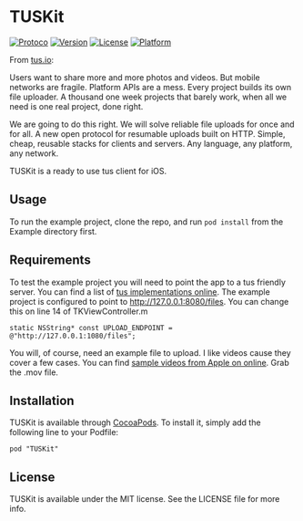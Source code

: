 # TUSKit

[![Protoco](http://img.shields.io/badge/tus_protocol-v0.2.2-blue.svg)](http://tus.io/protocols/resumable-upload.html)
[![Version](https://img.shields.io/cocoapods/v/TUSKit.svg?style=flat)](http://cocoadocs.org/docsets/TUSKit)
[![License](https://img.shields.io/cocoapods/l/TUSKit.svg?style=flat)](http://cocoadocs.org/docsets/TUSKit)
[![Platform](https://img.shields.io/cocoapods/p/TUSKit.svg?style=flat)](http://cocoadocs.org/docsets/TUSKit)

From [tus.io](http://tus.io):

  Users want to share more and more photos and videos. But mobile networks are fragile. Platform APIs are a mess. Every project builds its own file uploader. A thousand one week projects that barely work, when all we need is one real project, done right.

  We are going to do this right. We will solve reliable file uploads for once and for all. A new open protocol for resumable uploads built on HTTP. Simple, cheap, reusable stacks for clients and servers. Any language, any platform, any network.

TUSKit is a ready to use tus client for iOS.

## Usage

To run the example project, clone the repo, and run `pod install` from the Example directory first.

## Requirements

To test the example project you will need to point the app to a tus friendly server. You can find
a list of [tus implementations online](http://tus.io/implementations.html). The example project is
configured to point to http://127.0.0.1:8080/files. You can change this on line 14 of TKViewController.m

    static NSString* const UPLOAD_ENDPOINT = @"http://127.0.0.1:1080/files";

You will, of course, need an example file to upload. I like videos cause they cover a few cases. You can find
[sample videos from Apple on online](http://support.apple.com/kb/HT1425). Grab the .mov file.

## Installation

TUSKit is available through [CocoaPods](http://cocoapods.org). To install
it, simply add the following line to your Podfile:

    pod "TUSKit"

## License

TUSKit is available under the MIT license. See the LICENSE file for more info.

